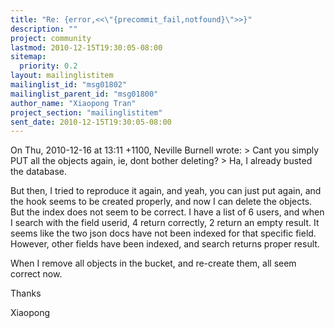 ```yaml
---
title: "Re: {error,<<\"{precommit_fail,notfound}\">>}"
description: ""
project: community
lastmod: 2010-12-15T19:30:05-08:00
sitemap:
  priority: 0.2
layout: mailinglistitem
mailinglist_id: "msg01802"
mailinglist_parent_id: "msg01800"
author_name: "Xiaopong Tran"
project_section: "mailinglistitem"
sent_date: 2010-12-15T19:30:05-08:00
---
```



On Thu, 2010-12-16 at 13:11 +1100, Neville Burnell wrote:
&gt; Cant you simply PUT all the objects again, ie, dont bother deleting?
&gt; 
Ha, I already busted the database.

But then, I tried to reproduce it again, and yeah, you can just put
again, and the hook seems to be created properly, and now I can
delete the objects. But the index does not seem to be correct.
I have a list of 6 users, and when I search with the field userid, 
4 return correctly, 2 return an empty result. It seems like
the two json docs have not been indexed for that specific
field. However, other fields have been indexed, and search
returns proper result.

When I remove all objects in the bucket, and re-create them,
all seem correct now.

Thanks

Xiaopong

